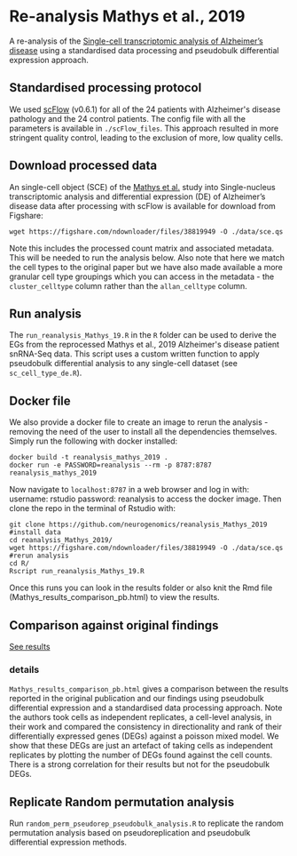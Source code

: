 # Re-analysis Mathys et al., 2019
A re-analysis of the [Single-cell transcriptomic analysis of Alzheimer’s disease](https://www.nature.com/articles/s41586-019-1195-2) using a standardised
data processing and pseudobulk differential expression approach.

## Standardised processing protocol
We used [scFlow](https://www.biorxiv.org/content/10.1101/2021.08.16.456499v2) 
(v0.6.1) for all of the 24 patients with Alzheimer's disease pathology and the 
24 control patients. The config file with all the parameters is available in
`./scFlow_files`. This approach resulted in more stringent quality control, 
leading to the exclusion of more, low quality cells.

## Download processed data
An single-cell object (SCE) of the 
[Mathys et al.](https://doi.org/10.1038/s41586-019-1195-2) study into 
Single-nucleus transcriptomic analysis and differential expression (DE) of 
Alzheimer’s disease data after processing with scFlow is available for 
download from Figshare:

```
wget https://figshare.com/ndownloader/files/38819949 -O ./data/sce.qs
```

Note this includes the processed count matrix and associated metadata. This 
will be needed to run the analysis below. Also note that here we match the cell
types to the original paper but we have also made available a more granular cell
type groupings which you can access in the metadata - the `cluster_celltype` 
column rather than the `allan_celltype` column.

## Run analysis
The `run_reanalysis_Mathys_19.R` in the `R` folder can be used to derive the 
EGs from the reprocessed Mathys et al., 2019 Alzheimer's disease patient 
snRNA-Seq data. This script uses a custom written function to apply pseudobulk
differential analysis to any single-cell dataset (see `sc_cell_type_de.R`).

## Docker file
We also provide a docker file to create an image to rerun the analysis - 
removing the need
of the user to install all the dependencies themselves. Simply run the 
following with docker installed:

```
docker build -t reanalysis_mathys_2019 .
docker run -e PASSWORD=reanalysis --rm -p 8787:8787 reanalysis_mathys_2019
```

Now navigate to `localhost:8787` in a web browser and log in with:
username: rstudio
password: reanalysis
to access the docker image. Then clone the repo in the terminal of Rstudio
with:

```
git clone https://github.com/neurogenomics/reanalysis_Mathys_2019
#install data
cd reanalysis_Mathys_2019/
wget https://figshare.com/ndownloader/files/38819949 -O ./data/sce.qs
#rerun analysis
cd R/
Rscript run_reanalysis_Mathys_19.R
```

Once this runs you can look in the results folder or also knit the Rmd 
file (Mathys_results_comparison_pb.html) to view the results.

## Comparison against original findings
[See results](https://neurogenomics.github.io/reanalysis_Mathys_2019/Mathys_results_comparison_pb.html) 
### details
`Mathys_results_comparison_pb.html` gives a comparison between the results 
reported in the original publication and our findings using pseudobulk 
differential expression and a standardised data processing approach. Note the 
authors took cells as independent replicates, a cell-level analysis, in their 
work and compared the consistency in directionality and rank of their 
differentially expressed genes (DEGs) against a poisson mixed model. We show 
that these DEGs are just an artefact of taking cells as independent replicates 
by plotting the number of DEGs found against the cell counts. There is a strong 
correlation for their results but not for the pseudobulk DEGs.

## Replicate Random permutation analysis
Run `random_perm_pseudorep_pseudobulk_analysis.R` to replicate the random permutation analysis
based on pseudoreplication and pseudobulk differential expression methods.
